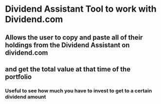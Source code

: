 # Dividend Assistant Tool to work with Dividend.com
## Allows the user to copy and paste all of their holdings from the Dividend Assistant on dividend.com
## and get the total value at that time of the portfolio

### Useful to see how much you have to invest to get to a certain dividend amount
